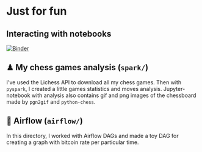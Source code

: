 # Just for fun
## Interacting with notebooks
[![Binder](https://mybinder.org/badge_logo.svg)](https://mybinder.org/v2/gh/roykoand/data_projects/HEAD)

## ♟ My chess games analysis (```spark/```)
I've used the Lichess API to download all my chess games. Then with ```pyspark```, I created a little games statistics and moves analysis. Jupyter-notebook with analysis also contains gif and png images of the chessboard made by ```pgn2gif``` and ```python-chess```.

## 💨 Airflow (```airflow/```)
In this directory, I worked with Airflow DAGs and made a toy DAG for creating a graph with bitcoin rate per particular time.